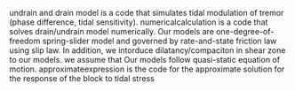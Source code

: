 undrain and drain model is a code that simulates tidal modulation of tremor (phase difference, tidal sensitivity).
numericalcalculation is a code that solves drain/undrain model numerically.
Our models are one-degree-of-freedom spring-slider model and governed by rate-and-state friction law using slip law.
In addition, we intorduce dilatancy/compaciton in shear zone to our models.
we assume that Our models follow quasi-static equation of motion.
approximateexpression is the code for the approximate solution for the response of the block to tidal stress
